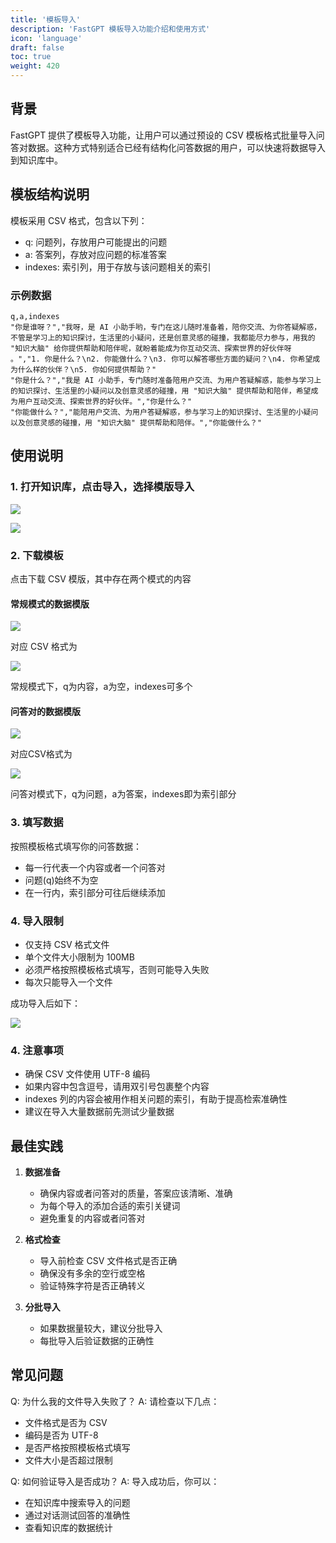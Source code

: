 ```yaml
---
title: '模板导入'
description: 'FastGPT 模板导入功能介绍和使用方式'
icon: 'language'
draft: false
toc: true
weight: 420
---
```



## 背景

FastGPT 提供了模板导入功能，让用户可以通过预设的 CSV 模板格式批量导入问答对数据。这种方式特别适合已经有结构化问答数据的用户，可以快速将数据导入到知识库中。

## 模板结构说明

模板采用 CSV 格式，包含以下列：

- q: 问题列，存放用户可能提出的问题
- a: 答案列，存放对应问题的标准答案
- indexes: 索引列，用于存放与该问题相关的索引

### 示例数据

```csv
q,a,indexes
"你是谁呀？","我呀，是 AI 小助手哟，专门在这儿随时准备着，陪你交流、为你答疑解惑，不管是学习上的知识探讨，生活里的小疑问，还是创意灵感的碰撞，我都能尽力参与，用我的 "知识大脑" 给你提供帮助和陪伴呢，就盼着能成为你互动交流、探索世界的好伙伴呀 。","1. 你是什么？\n2. 你能做什么？\n3. 你可以解答哪些方面的疑问？\n4. 你希望成为什么样的伙伴？\n5. 你如何提供帮助？"
"你是什么？","我是 AI 小助手，专门随时准备陪用户交流、为用户答疑解惑，能参与学习上的知识探讨、生活里的小疑问以及创意灵感的碰撞，用 "知识大脑" 提供帮助和陪伴，希望成为用户互动交流、探索世界的好伙伴。","你是什么？"
"你能做什么？","能陪用户交流、为用户答疑解惑，参与学习上的知识探讨、生活里的小疑问以及创意灵感的碰撞，用 "知识大脑" 提供帮助和陪伴。","你能做什么？"
```

## 使用说明

### 1. 打开知识库，点击导入，选择模版导入

![](/imgs/template/import.png)

![](/imgs/template/box.png)

### 2. 下载模板

点击下载 CSV 模版，其中存在两个模式的内容

#### 常规模式的数据模版

![](/imgs/template/nomal.png)

对应 CSV 格式为

![](/imgs/template/nomal_data.png)

常规模式下，q为内容，a为空，indexes可多个

#### 问答对的数据模版

![](/imgs/template/nomal.png)

对应CSV格式为

![](/imgs/template/Question-answer_data.png)

问答对模式下，q为问题，a为答案，indexes即为索引部分

### 3. 填写数据

按照模板格式填写你的问答数据：
- 每一行代表一个内容或者一个问答对
- 问题(q)始终不为空
- 在一行内，索引部分可往后继续添加

### 4. 导入限制

- 仅支持 CSV 格式文件
- 单个文件大小限制为 100MB
- 必须严格按照模板格式填写，否则可能导入失败
- 每次只能导入一个文件

成功导入后如下：

![](/imgs/template/import_csv.png)

### 4. 注意事项

- 确保 CSV 文件使用 UTF-8 编码
- 如果内容中包含逗号，请用双引号包裹整个内容
- indexes 列的内容会被用作相关问题的索引，有助于提高检索准确性
- 建议在导入大量数据前先测试少量数据

## 最佳实践

1. **数据准备**
   - 确保内容或者问答对的质量，答案应该清晰、准确
   - 为每个导入的添加合适的索引关键词
   - 避免重复的内容或者问答对

2. **格式检查**
   - 导入前检查 CSV 文件格式是否正确
   - 确保没有多余的空行或空格
   - 验证特殊字符是否正确转义

3. **分批导入**
   - 如果数据量较大，建议分批导入
   - 每批导入后验证数据的正确性

## 常见问题

Q: 为什么我的文件导入失败了？
A: 请检查以下几点：
- 文件格式是否为 CSV
- 编码是否为 UTF-8
- 是否严格按照模板格式填写
- 文件大小是否超过限制

Q: 如何验证导入是否成功？
A: 导入成功后，你可以：
- 在知识库中搜索导入的问题
- 通过对话测试回答的准确性
- 查看知识库的数据统计 